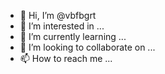 - 👋 Hi, I’m @vbfbgrt
- 👀 I’m interested in ...
- 🌱 I’m currently learning ...
- 💞️ I’m looking to collaborate on ...
- 📫 How to reach me ...

<!---
vbfbgrt/vbfbgrt is a ✨ special ✨ repository because its `README.md` (this file) appears on your GitHub profile.
You can click the Preview link to take a look at your changes.
--->
